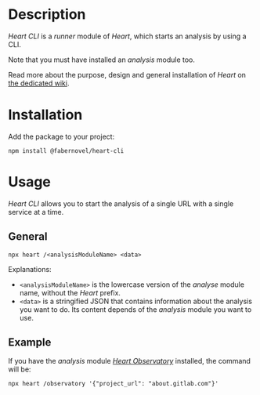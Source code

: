 # Description

_Heart CLI_ is a _runner_ module of _Heart_, which starts an analysis by using a CLI.

Note that you must have installed an _analysis_ module too.

Read more about the purpose, design and general installation of _Heart_ on [the dedicated wiki](https://gitlab.com/fabernovel/heart/wikis/What-is-Heart).

# Installation

Add the package to your project:

```shell
npm install @fabernovel/heart-cli
```

# Usage

_Heart CLI_ allows you to start the analysis of a single URL with a single service at a time.

## General

```shell
npx heart /<analysisModuleName> <data>
```

Explanations:
* `<analysisModuleName>` is the lowercase version of the _analyse_ module name, without the _Heart_ prefix.
* `<data>` is a stringified JSON that contains information about the analysis you want to do. Its content depends of the _analysis_ module you want to use.

## Example

If you have the _analysis_ module [_Heart Observatory_](https://www.npmjs.com/package/@fabernovel/heart-observatory) installed, the command will be:

```shell
npx heart /observatory '{"project_url": "about.gitlab.com"}'
```
